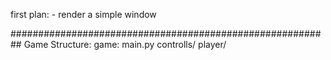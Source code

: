 first plan:
    - render a simple window









##########################################################
Game Structure:
    game:
        main.py
        controlls/
        player/

